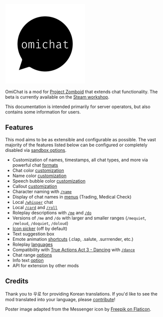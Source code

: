 <a href="https://github.com/omarkmu/pz-omichat">
<img src="./images/icon.png" width=256 height=256 />
</a>

OmiChat is a mod for [Project Zomboid](https://projectzomboid.com) that extends chat functionality.
The beta is currently available on the [Steam workshop](https://steamcommunity.com/sharedfiles/filedetails/?id=3040299907).

This documentation is intended primarily for server operators, but also contains some information for users.

## Features

This mod aims to be as extensible and configurable as possible.
The vast majority of the features listed below can be configured or completely disabled via [sandbox options](./sandbox-options/index.md).

- Customization of names, timestamps, all chat types, and more via powerful chat [formats](./format-strings/index.md)
- Chat color [customization](./user-guide/chat-settings.md#color-customization)
- Name color [customization](./sandbox-options/feature-flags.md#enablesetnamecolor)
- Speech bubble color [customization](./sandbox-options/feature-flags.md#enablesetspeechcolor)
- Callout [customization](./sandbox-options/feature-flags.md#enablecustomshouts)
- Character naming with [`/name`](./sandbox-options/feature-flags.md#enablesetname)
- Display of chat names in [menus](./sandbox-options/component-formats.md#formatmenuname) (Trading, Medical Check)
- Local [`/whisper`](./sandbox-options/chat-formats.md#chatformatwhisper) chat
- Local [`/card`](./sandbox-options/chat-formats.md#chatformatcard) and [`/roll`](./sandbox-options/chat-formats.md#chatformatroll)
- Roleplay descriptions with [`/me`](./sandbox-options/chat-formats.md#chatformatme) and [`/do`](./sandbox-options/chat-formats.md#chatformatdo)
- Versions of `/me` and `/do` with larger and smaller ranges (`/mequiet`, `/meloud`, `/doquiet`, `/doloud`)
- [Icon picker](./sandbox-options/feature-flags.md#enableiconpicker) (off by default)
- Text suggestion box
- Emote animation [shortcuts](./user-guide/emotes.md) (.clap, .salute, .surrrender, etc.)
- Roleplay [languages](./sandbox-options/languages.md)
- Compatibility with [True Actions Act 3 - Dancing](https://steamcommunity.com/sharedfiles/filedetails/?id=2648779556) with [`/dance`](./sandbox-options/compatibility-feature-flags.md#enablecompattad)
- Chat range [options](./sandbox-options/ranges.md)
- Info text [option](./sandbox-options/component-formats.md#formatinfo)
- API for extension by other mods

## Credits

Thank you to 우로 for providing Korean translations.
If you'd like to see the mod translated into your language, please [contribute](https://github.com/omarkmu/pz-omichat/blob/main/.github/CONTRIBUTING.md)!

Poster image adapted from the Messenger icon by [Freepik on Flaticon](https://www.flaticon.com/free-icons/message).
